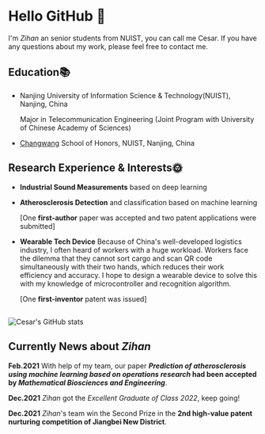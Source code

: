 # Hello GitHub 👋

I'm *Zihan* an senior students from NUIST, you can call me Cesar. If you have any questions about my work, please feel free to contact me.

## Education📚

- Nanjing University of Information Science & Technology(NUIST), Nanjing, China

  Major in Telecommunication Engineering (Joint Program with University of Chinese Academy of Sciences)
  
- <a href="https://zh.wikipedia.org/wiki/%E6%B6%82%E9%95%BF%E6%9C%9B" target="_blank">Changwang</a> School of Honors,  NUIST, Nanjing, China

## Research Experience & Interests🌞

- **Industrial Sound Measurements** based on deep learning
- **Atherosclerosis Detection** and classification based on machine learning

  \[One **first-author** paper was accepted and two patent applications were submitted]
- **Wearable Tech Device**
  Because of China's well-developed logistics industry, I often heard of workers with a huge workload. Workers face the dilemma that they cannot sort cargo and scan QR code simultaneously with their two hands, which reduces their work efficiency and accuracy. I hope to design a wearable device to solve this with my knowledge of microcontroller and recognition algorithm.

  \[One **first-inventor** patent was issued]

## 
![Cesar's GitHub stats](https://github-readme-stats.vercel.app/api?username=Cesartwothousands&theme=merko)

## Currently News about *Zihan*

**Feb.2021**    With help of my team, our paper ***Prediction of atherosclerosis using machine learning based on operations research* had been accepted by *Mathematical Biosciences and Engineering***.

**Dec.2021**    *Zihan* got the *Excellent Graduate of Class 2022*, keep going!

**Dec.2021**    *Zihan*'s team win the Second Prize in the **2nd high-value patent nurturing competition of Jiangbei New District**.


<!--
[![Top Langs](https://github-readme-stats.vercel.app/api/top-langs/?username=Cesartwothousands&layout=compact)](https://github.com/anuraghazra/github-readme-stats)
-->
